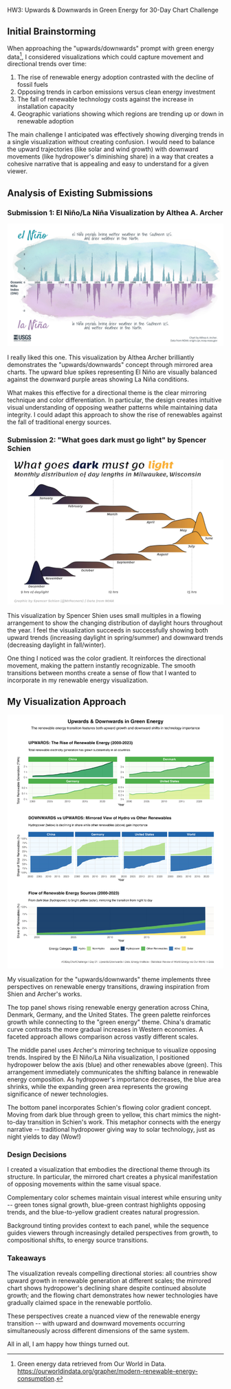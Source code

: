 HW3: Upwards & Downwards in Green Energy for 30-Day Chart Challenge

## Initial Brainstorming

When approaching the "upwards/downwards" prompt with green energy data[^1], I considered visualizations which could capture movement and directional trends over time:

1. The rise of renewable energy adoption contrasted with the decline of fossil fuels
2. Opposing trends in carbon emissions versus clean energy investment
3. The fall of renewable technology costs against the increase in installation capacity
4. Geographic variations showing which regions are trending up or down in renewable adoption

The main challenge I anticipated was effectively showing diverging trends in a single visualization without creating confusion. I would need to balance the upward trajectories (like solar and wind growth) with downward movements (like hydropower's diminishing share) in a way that creates a cohesive narrative that is appealing and easy to understand for a given viewer.

## Analysis of Existing Submissions

### Submission 1: El Niño/La Niña Visualization by Althea A. Archer

![El Niño/La Niña visualization showing upward and downward patterns](example2.png)

I really liked this one. This visualization by Althea Archer brilliantly demonstrates the "upwards/downwards" concept through mirrored area charts. The upward blue spikes representing El Niño are visually balanced against the downward purple areas showing La Niña conditions.

What makes this effective for a directional theme is the clear mirroring technique and color differentiation. In particular, the design creates intuitive visual understanding of opposing weather patterns while maintaining data integrity. I could adapt this approach to show the rise of renewables against the fall of traditional energy sources.

### Submission 2: "What goes dark must go light" by Spencer Schien

![Daylight hours visualization showing seasonal upward and downward patterns](example1.png)

This visualization by Spencer Shien uses small multiples in a flowing arrangement to show the changing distribution of daylight hours throughout the year. I feel the visualization succeeds in successfully showing both upward trends (increasing daylight in spring/summer) and downward trends (decreasing daylight in fall/winter).

One thing I noticed was the color gradient. It reinforces the directional movement, making the pattern instantly recognizable. The smooth transitions between months create a sense of flow that I wanted to incorporate in my renewable energy visualization.

## My Visualization Approach

![Upwards and Downwards in Green Energy visualization](upwards_downwards_green_energy.png)

My visualization for the "upwards/downwards" theme implements three perspectives on renewable energy transitions, drawing inspiration from Shien and Archer's works.

The top panel shows rising renewable energy generation across China, Denmark, Germany, and the United States. The green palette reinforces growth while connecting to the "green energy" theme. China's dramatic curve contrasts the more gradual increases in Western economies. A faceted approach allows comparison across vastly different scales.

The middle panel uses Archer's mirroring technique to visualize opposing trends. Inspired by the El Niño/La Niña visualization, I positioned hydropower below the axis (blue) and other renewables above (green). This arrangement immediately communicates the shifting balance in renewable energy composition. As hydropower's importance decreases, the blue area shrinks, while the expanding green area represents the growing significance of newer technologies.

The bottom panel incorporates Schien's flowing color gradient concept. Moving from dark blue through green to yellow, this chart mimics the night-to-day transition in Schien's work. This metaphor connects with the energy narrative -- traditional hydropower giving way to solar technology, just as night yields to day (Wow!)

### Design Decisions

I created a visualization that embodies the directional theme through its structure. In particular, the mirrored chart creates a physical manifestation of opposing movements within the same visual space.

Complementary color schemes maintain visual interest while ensuring unity -- green tones signal growth, blue-green contrast highlights opposing trends, and the blue-to-yellow gradient creates natural progression.

Background tinting provides context to each panel, while the sequence guides viewers through increasingly detailed perspectives from growth, to compositional shifts, to energy source transitions.

### Takeaways

The visualization reveals compelling directional stories: all countries show upward growth in renewable generation at different scales; the mirrored chart shows hydropower's declining share despite continued absolute growth; and the flowing chart demonstrates how newer technologies have gradually claimed space in the renewable portfolio.

These perspectives create a nuanced view of the renewable energy transition -- with upward and downward movements occurring simultaneously across different dimensions of the same system.

All in all, I am happy how things turned out.

[^1]: Green energy data retrieved from Our World in Data. https://ourworldindata.org/grapher/modern-renewable-energy-consumption.
